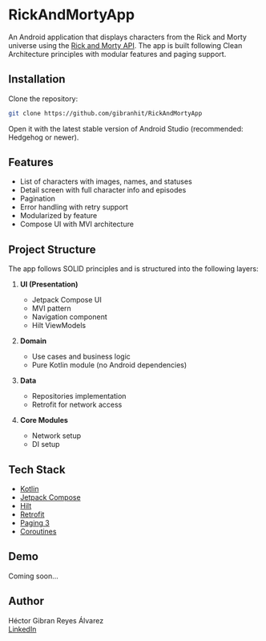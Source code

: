 # RickAndMortyApp

An Android application that displays characters from the Rick and Morty universe using the [Rick and Morty API](https://rickandmortyapi.com/). The app is built following Clean Architecture principles with modular features and paging support.

## Installation

Clone the repository:

```bash
git clone https://github.com/gibranhit/RickAndMortyApp
```

Open it with the latest stable version of Android Studio (recommended: Hedgehog or newer).

## Features

- List of characters with images, names, and statuses
- Detail screen with full character info and episodes
- Pagination
- Error handling with retry support
- Modularized by feature
- Compose UI with MVI architecture

## Project Structure

The app follows SOLID principles and is structured into the following layers:

1. **UI (Presentation)**
    - Jetpack Compose UI
    - MVI pattern
    - Navigation component
    - Hilt ViewModels

2. **Domain**
    - Use cases and business logic
    - Pure Kotlin module (no Android dependencies)

3. **Data**
    - Repositories implementation
    - Retrofit for network access

4. **Core Modules**
    - Network setup
    - DI setup

## Tech Stack

* [Kotlin](https://kotlinlang.org/)
* [Jetpack Compose](https://developer.android.com/jetpack/compose)
* [Hilt](https://developer.android.com/training/dependency-injection/hilt-android)
* [Retrofit](https://square.github.io/retrofit/)
* [Paging 3](https://developer.android.com/topic/libraries/architecture/paging/v3-overview)
* [Coroutines](https://developer.android.com/kotlin/coroutines)

## Demo

Coming soon...

## Author

Héctor Gibran Reyes Álvarez  
[LinkedIn](https://www.linkedin.com/in/gibran-reyes-429992171/)